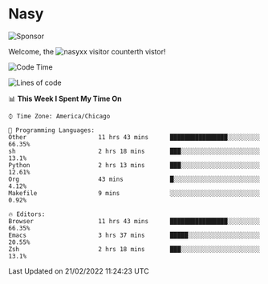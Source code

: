 # Nasy

<!--
<p align="center">
<img height="200" src="https://github-readme-stats.vercel.app/api?username=nasyxx&count_private=true&show_icons=true&theme=dracula&include_all_commits=true"/>
<img height="200" src="https://github-readme-stats.vercel.app/api/top-langs/?username=nasyxx&theme=dracula&hide=html,jupyter+notebook&count_private=true&show_icons=true"/>
</p>

  
----------------
-->

![Sponsor](https://img.shields.io/static/v1.svg?label=Sponsor&message=%E2%9D%A4&logo=GitHub&style=flat&color=pink)
 
Welcome, the ![nasyxx visitor counter](https://count.getloli.com/get/@nasyxx?theme=rule34)th vistor!
 
<!--START_SECTION:waka-->
![Code Time](http://img.shields.io/badge/Code%20Time-1%2C926%20hrs%2030%20mins-blue)

![Lines of code](https://img.shields.io/badge/From%20Hello%20World%20I%27ve%20Written-5%20Million%20lines%20of%20code-blue)

📊 **This Week I Spent My Time On** 

```text
⌚︎ Time Zone: America/Chicago

💬 Programming Languages: 
Other                    11 hrs 43 mins      ████████████████░░░░░░░░░   66.35% 
sh                       2 hrs 18 mins       ███░░░░░░░░░░░░░░░░░░░░░░   13.1% 
Python                   2 hrs 13 mins       ███░░░░░░░░░░░░░░░░░░░░░░   12.61% 
Org                      43 mins             █░░░░░░░░░░░░░░░░░░░░░░░░   4.12% 
Makefile                 9 mins              ░░░░░░░░░░░░░░░░░░░░░░░░░   0.92%

🔥 Editors: 
Browser                  11 hrs 43 mins      ████████████████░░░░░░░░░   66.35% 
Emacs                    3 hrs 37 mins       █████░░░░░░░░░░░░░░░░░░░░   20.55% 
Zsh                      2 hrs 18 mins       ███░░░░░░░░░░░░░░░░░░░░░░   13.1%

```


 Last Updated on 21/02/2022 11:24:23 UTC
<!--END_SECTION:waka-->

<!-- ![visitors](https://visitor-badge.laobi.icu/badge?page_id=nasyxx.nasyxx) -->
